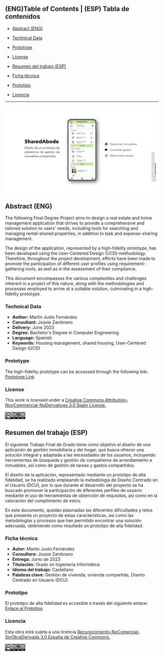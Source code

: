 ## (ENG)Table of Contents | (ESP) Tabla de contenidos

- [Abstract (ENG)](#eng-abstract)
- [Technical Data](#technical-data)
- [Prototype](#prototype)
- [License](#license)

- [Resumen del trabajo (ESP)](#esp-resumen-del-trabajo)
- [Ficha técnica](#ficha-técnica)
- [Prototipo](#prototipo)
- [Licencia](#licencia)

---

![N|Solid](https://github.com/martinsio/SharedAbode/blob/main/Slides/front.png?raw=true)

## Abstract (ENG)

The following Final Degree Project aims to design a real estate and home management application that strives to provide a comprehensive and tailored solution to users' needs, including tools for searching and managing rental-shared properties, in addition to task and expense-sharing management.

The design of the application, represented by a high-fidelity prototype, has been developed using the User-Centered Design (UCD) methodology. Therefore, throughout the project development, efforts have been made to promote the participation of different user profiles using requirement-gathering tools, as well as in the assessment of their compliance.

This document encompasses the various complexities and challenges inherent in a project of this nature, along with the methodologies and processes employed to arrive at a suitable solution, culminating in a high-fidelity prototype.

### Technical Data
- **Author:** Martín Justo Fernández
- **Consultant:** Jossie Zambrano
- **Delivery:** June 2023
- **Degree:** Bachelor's Degree in Computer Engineering
- **Language:** Spanish
- **Keywords:** Housing management, shared housing, User-Centered Design (UCD)

### Prototype
The high-fidelity prototype can be accessed through the following link: [Prototype Link](https://xd.adobe.com/view/a6405850-1cef-4264-88f8-492cf446b4b9-f313/)

### License
This work is licensed under a [Creative Commons Attribution-NonCommercial-NoDerivatives 3.0 Spain License.](https://creativecommons.org/licenses/by-nc-nd/3.0/es/)

![N|Solid](https://github.com/martinsio/SharedAbode/blob/main/Slides/license.png?raw=true)

## Resumen del trabajo (ESP)

El siguiente Trabajo Final de Grado tiene como objetivo el diseño de una aplicación de gestión inmobiliaria y del hogar, que busca ofrecer una solución integral y adaptada a las necesidades de los usuarios, incluyendo herramientas de búsqueda y gestión de compañeros de arrendamiento e inmuebles, así como de gestión de tareas y gastos compartidos.

El diseño de la aplicación, representado mediante un prototipo de alta fidelidad, se ha realizado empleando la metodología de Diseño Centrado en el Usuario (DCU), por lo que durante el desarrollo del proyecto se ha buscado promover la participación de diferentes perfiles de usuario mediante el uso de herramientas de obtención de requisitos, así como en la valoración del cumplimiento de estos.

En este documento, quedan plasmadas las diferentes dificultades y retos que presenta un proyecto de estas características, así como las metodologías y procesos que han permitido encontrar una solución adecuada, obteniendo como resultado un prototipo de alta fidelidad.

### Ficha técnica
- **Autor:** Martín Justo Fernández
- **Consultora:** Jossie Zambrano
- **Entrega:** Junio de 2023
- **Titulación:** Grado en Ingeniería Informática
- **Idioma del trabajo:** Castellano
- **Palabras clave:** Gestión de vivienda, vivienda compartida, Diseño Centrado en Usuario (DCU)

### Prototipo
El prototipo de alta fidelidad es accesible a través del siguiente enlace: [Enlace al Prototipo](https://xd.adobe.com/view/a6405850-1cef-4264-88f8-492cf446b4b9-f313/)

### Licencia
Esta obra está sujeta a una licencia [Reconocimiento-NoComercial-SinObraDerivada 3.0 España de Creative Commons.](https://creativecommons.org/licenses/by-nc-nd/3.0/es/)

![N|Solid](https://github.com/martinsio/SharedAbode/blob/main/Slides/license.png?raw=true)

